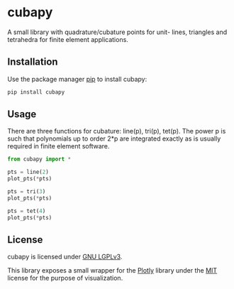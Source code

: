 # cubapy

A small library with quadrature/cubature points for unit- lines, 
triangles and tetrahedra for finite element applications.

## Installation

Use the package manager [pip](https://pip.pypa.io/en/stable/) to install cubapy:

```bash
pip install cubapy
```

## Usage
There are three functions for cubature: line(p), tri(p), tet(p).
The power p is such that polynomials up to order 2*p are integrated exactly 
as is usually required in finite element software.

```python
from cubapy import *

pts = line(2)
plot_pts(*pts)

pts = tri(3)
plot_pts(*pts)

pts = tet(4)
plot_pts(*pts)
```

## License

cubapy is licensed under [GNU LGPLv3](https://choosealicense.com/licenses/lgpl-3.0).

This library exposes a small wrapper for the [Plotly](https://github.com/plotly/plotly.py) library 
under the [MIT](https://choosealicense.com/licenses/mit/#) license for the purpose of visualization.
